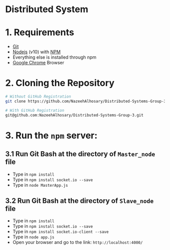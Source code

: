 # Distributed System

# 1. Requirements
* [Git](https://git-scm.com/) 
* [Nodejs](https://nodejs.org/en/) (v10) with [NPM](https://www.npmjs.com/)
* Everything else is installed through npm
* [Google Chrome](https://www.google.com/chrome/) Browser


# 2. Cloning the Repository

```bash
# Without GitHub Registration
git clone https://github.com/NazeehAlhosary/Distributed-Systems-Group-3.git

# With GitHub Registration
git@github.com:NazeehAlhosary/Distributed-Systems-Group-3.git
```
# 3. Run the ```npm``` server:

   ## 3.1 Run Git Bash at the directory of ```Master_node``` file  
   * Type in ```npm install```
   * Type in ```npm install socket.io --save```
   * Type in ```node MasterApp.js```
   ## 3.2 Run Git Bash at the directory of ```Slave_node``` file  
   * Type in ```npm install```
   * Type in ```npm install socket.io --save```
   * Type in ```npm install socket.io-client --save```
   * Type in ```node app.js```
   * Open your browser and go to the link: ```http://localhost:4000/```
